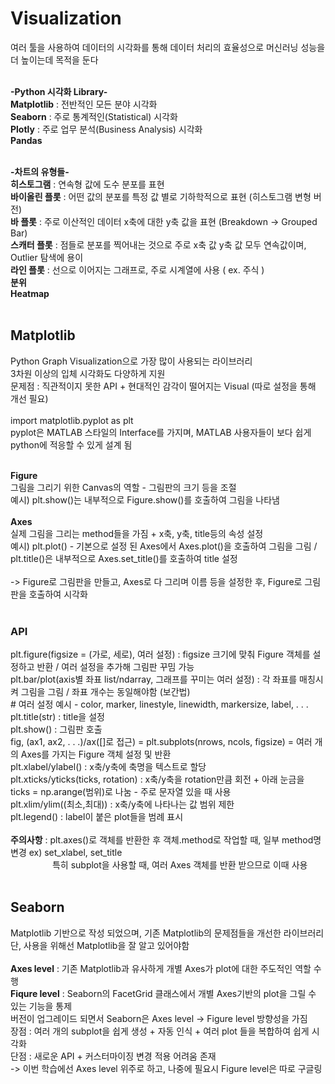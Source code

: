 # **Visualization**
여러 툴을 사용하여 데이터의 시각화를 통해 데이터 처리의 효율성으로 머신러닝 성능을 더 높이는데 목적을 둔다 </br></br>

**-Python 시각화 Library-** </br>
**Matplotlib** : 전반적인 모든 분야 시각화</br>
**Seaborn** : 주로 통계적인(Statistical) 시각화</br>
**Plotly** : 주로 업무 분석(Business Analysis) 시각화 </br>
**Pandas**</br></br>

**-차트의 유형들-** </br> 
**히스토그램** : 연속형 값에 도수 분포를 표현</br>
**바이올린 플롯** : 어떤 값의 분포를 특정 값 별로 기하학적으로 표현 (히스토그램 변형 버전)</br> 
**바 플롯** : 주로 이산적인 데이터 x축에 대한 y축 값을 표현 (Breakdown -> Grouped Bar)</br> 
**스캐터 플롯** : 점들로 분포를 찍어내는 것으로 주로 x축 값 y축 값 모두 연속값이며, Outlier 탐색에 용이</br> 
**라인 플롯** : 선으로 이어지는 그래프로, 주로 시계열에 사용 ( ex. 주식 )</br>
**분위** </br>
**Heatmap**  </br></br> 

## **Matplotlib**
Python Graph Visualization으로 가장 많이 사용되는 라이브러리 </br>
3차원 이상의 입체 시각화도 다양하게 지원</br>
문제점 : 직관적이지 못한 API + 현대적인 감각이 떨어지는 Visual (따로 설정을 통해 개선 필요) </br></br>
import matplotlib.pyplot as plt </br>
pyplot은 MATLAB 스타일의 Interface를 가지며, MATLAB 사용자들이 보다 쉽게 python에 적응할 수 있게 설계 됨</br></br>

**Figure** </br>
그림을 그리기 위한 Canvas의 역할 - 그림판의 크기 등을 조절</br>
예시\) plt.show()는 내부적으로 Figure.show()를 호출하여 그림을 나타냄
</br></br>
**Axes** </br>
실제 그림을 그리는 method들을 가짐 + x축, y축, title등의 속성 설정 </br>
예시\) plt.plot() - 기본으로 설정 된 Axes에서 Axes.plot()을 호출하여 그림을 그림 / plt.title()은 내부적으로 Axes.set_title()를 호출하여 title 설정</br></br>
-> Figure로 그림판을 만들고, Axes로 다 그리며 이름 등을 설정한 후, Figure로 그림판을 호출하여 시각화</br></br>

### **API**
plt.figure(figsize = (가로, 세로), 여러 설정) : figsize 크기에 맞춰 Figure 객체를 설정하고 반환 / 여러 설정을 추가해 그림판 꾸밈 가능</br>
plt.bar/plot(axis별 좌표 list/ndarray, 그래프를 꾸미는 여러 설정) : 각 좌표를 매칭시켜 그림을 그림 / 좌표 개수는 동일해야함 (보간법)</br>
\# 여러 설정 예시 - color, marker, linestyle, linewidth, markersize, label, . . .</br>
plt.title(str) : title을 설정 </br>
plt.show() : 그림판 호출</br>
fig, (ax1, ax2, . . .)/ax([]로 접근) = plt.subplots(nrows, ncols, figsize) = 여러 개의 Axes를 가지는 Figure 객체 설정 및 반환</br>
plt.xlabel/ylabel() : x축/y축에 축명을 텍스트로 할당</br>
plt.xticks/yticks(ticks, rotation) : x축/y축을 rotation만큼 회전 + 아래 눈금을 ticks = np.arange(범위)로 나눔 - 주로 문자열 있을 때 사용 </br>
plt.xlim/ylim((최소,최대)) : x축/y축에 나타나는 값 범위 제한 </br>
plt.legend() : label이 붙은 plot들을 범례 표시 </br></br>
**주의사항** : plt.axes()로 객체를 반환한 후 객체.method로 작업할 때, 일부 method명 변경 ex) set_xlabel, set_title</br>
&nbsp;&nbsp;&nbsp;&nbsp;&nbsp;&nbsp;&nbsp;&nbsp;&nbsp;&nbsp;&nbsp;&nbsp;&nbsp;&nbsp;&nbsp;&nbsp;
특히 subplot을 사용할 때, 여러 Axes 객체를 반환 받으므로 이때 사용</br></br>

## **Seaborn**
Matplotlib 기반으로 작성 되었으며, 기존 Matplotlib의 문제점들을 개선한 라이브러리 </br>
단, 사용을 위해선 Matplotlib을 잘 알고 있어야함</br></br>
**Axes level** : 기존 Matplotlib과 유사하게 개별 Axes가 plot에 대한 주도적인 역할 수행 </br>
**Fiqure level** : Seaborn의 FacetGrid 클래스에서 개별 Axes기반의 plot을 그릴 수 있는 기능을 통제 </br>
버전이 업그레이드 되면서 Seaborn은 Axes level -> Figure level 방향성을 가짐</br>
장점 : 여러 개의 subplot을 쉽게 생성 + 자동 인식 + 여러 plot 들을 복합하여 쉽게 시각화</br>
단점 : 새로운 API + 커스터마이징 변경 적용 어려움 존재 </br>
-> 이번 학습에선 Axes level 위주로 하고, 나중에 필요시 Figure level은 따로 구글링